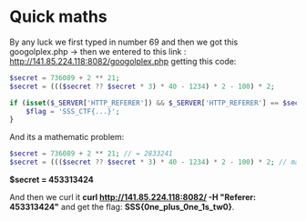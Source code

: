 # Quick maths


By any luck we first typed in number 69 and then we got this googolplex.php -> then we entered to this link : http://141.85.224.118:8082/googolplex.php getting this code: 

```php
$secret = 736089 + 2 ** 21;
$secret = ((($secret ?? $secret * 3) * 40 - 1234) * 2 - 100) * 2;

if (isset($_SERVER['HTTP_REFERER']) && $_SERVER['HTTP_REFERER'] == $secret) {
	$flag = 'SSS_CTF{...}';
}
```

And its a mathematic problem: 

```php
$secret = 736089 + 2 ** 21; // = 2833241
$secret = ((($secret ?? $secret * 3) * 40 - 1234) * 2 - 100) * 2; // math
```

**$secret = 453313424**


And then we curl it **curl http://141.85.224.118:8082/ -H "Referer: 453313424"** and get the flag: **SSS{0ne_plus_0ne_1s_tw0}**.
